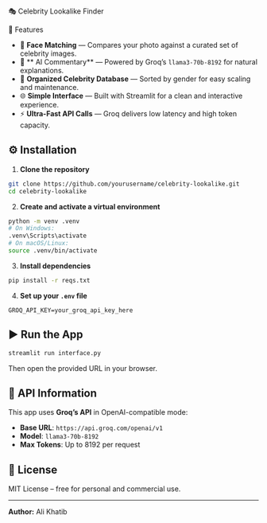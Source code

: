  🎭 Celebrity Lookalike Finder


 🚀 Features
- 📸 **Face Matching** — Compares your photo against a curated set of celebrity images.
- 🧠 ** AI Commentary** — Powered by Groq’s `llama3-70b-8192` for natural explanations.
- 📂 **Organized Celebrity Database** — Sorted by gender for easy scaling and maintenance.
- 🌐 **Simple Interface** — Built with Streamlit for a clean and interactive experience.
- ⚡ **Ultra-Fast API Calls** — Groq delivers low latency and high token capacity.



## ⚙️ Installation
1. **Clone the repository**
```bash
git clone https://github.com/yourusername/celebrity-lookalike.git
cd celebrity-lookalike
```
2. **Create and activate a virtual environment**
```bash
python -m venv .venv
# On Windows:
.venv\Scripts\activate
# On macOS/Linux:
source .venv/bin/activate
```
3. **Install dependencies**
```bash
pip install -r reqs.txt
```
4. **Set up your `.env` file**
```env
GROQ_API_KEY=your_groq_api_key_here
```

## ▶️ Run the App
```bash
streamlit run interface.py
```
Then open the provided URL in your browser.

## 🔑 API Information
This app uses **Groq’s API** in OpenAI-compatible mode:
- **Base URL**: `https://api.groq.com/openai/v1`
- **Model**: `llama3-70b-8192`
- **Max Tokens**: Up to 8192 per request

## 📜 License
MIT License – free for personal and commercial use.

---
**Author:** Ali Khatib
